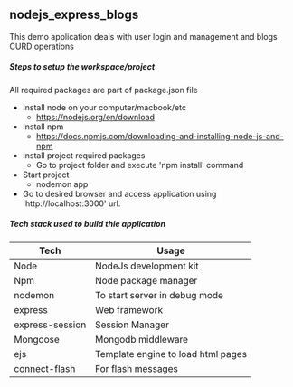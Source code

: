 nodejs_express_blogs
-------------------------------------
This demo application deals with user login and management and blogs CURD operations

##### Steps to setup the workspace/project
All required packages are part of package.json file
- Install node on your computer/macbook/etc
    - https://nodejs.org/en/download
- Install npm
    - https://docs.npmjs.com/downloading-and-installing-node-js-and-npm
- Install project required packages
    - Go to project folder and execute 'npm install' command
- Start project
    - nodemon app
- Go to desired browser and access application using 'http://localhost:3000' url.

##### Tech stack used to build thie application
|Tech   |Usage                  |
|----   |-----                  |
|Node   |NodeJs development kit |
|Npm    |Node package manager   |
|nodemon|To start server in debug mode|
|express|Web framework          |
|express-session|Session Manager|
|Mongoose|Mongodb middleware    |
|ejs    |Template engine to load html pages|
|connect-flash|For flash messages|

